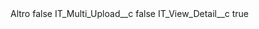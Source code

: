 <?xml version="1.0" encoding="UTF-8"?>
<CustomMetadata xmlns="http://soap.sforce.com/2006/04/metadata" xmlns:xsi="http://www.w3.org/2001/XMLSchema-instance" xmlns:xsd="http://www.w3.org/2001/XMLSchema">
    <label>Altro</label>
    <protected>false</protected>
    <values>
        <field>IT_Multi_Upload__c</field>
        <value xsi:type="xsd:boolean">false</value>
    </values>
    <values>
        <field>IT_View_Detail__c</field>
        <value xsi:type="xsd:boolean">true</value>
    </values>
</CustomMetadata>
